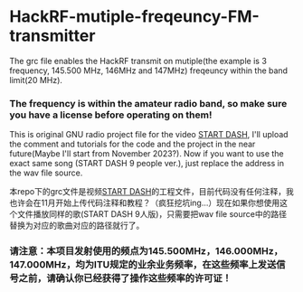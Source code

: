 # HackRF-mutiple-freqeuncy-FM-transmitter
The grc file enables the HackRF transmit on mutiple(the example is 3 frequency, 145.500 MHz, 146MHz and 147MHz) freqeuncy within the band limit(20 MHz). 

### The frequency is within the amateur radio band, so make sure you have a license before operating on them!

This is original GNU radio project file for the video [START DASH](https://www.bilibili.com/video/BV1Uj411y7Jp), I'll upload the comment and tutorials for the code and the project in the near future(Maybe I'll start from November 2023?). Now if you want to use the exact same song (START DASH 9 people ver.), just replace the address in the wav file source.

本repo下的grc文件是视频[START DASH](https://www.bilibili.com/video/BV1Uj411y7Jp)的工程文件，目前代码没有任何注释，我也许会在11月开始上传代码注释和教程？（疯狂挖坑ing...）现在如果你想使用这个文件播放同样的歌(START DASH 9人版)，只需要把wav file source中的路径替换为对应的歌曲对应的路径就行了。

###  请注意：本项目发射使用的频点为145.500MHz，146.000MHz，147.000MHz，均为ITU规定的业余业务频率，在这些频率上发送信号之前，请确认你已经获得了操作这些频率的许可证！
